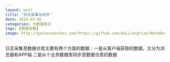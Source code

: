 ```yaml
---
layout: post
title: "日志采集与同步"
date: 2019-03-05
categories: 大数据笔记
tags: [数据采集]
image: http://gastonsanchez.com/https://github.com/daijiangtian/NoteBook/blob/master/机器学习/时间序列/https://github.com/daijiangtian/NoteBook/blob/master/机器学习/时间序列/https://github.com/daijiangtian/NoteBook/blob/master/机器学习/时间序列/images/blog/mathjax_logo.png?raw=true?raw=true?raw=true
---
```


日志采集至数据仓库主要有两个方面的数据：一是从客户端获取的数据，又分为浏览器和APP端
二是从个业务数据库同步至数据仓库的数据

<!-- more -->

